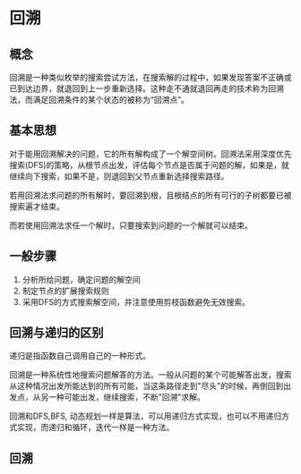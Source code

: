 # 回溯
## 概念
回溯是一种类似枚举的搜索尝试方法，在搜索解的过程中，如果发现答案不正确或已到达边界，就退回到上一步重新选择。这种走不通就退回再走的技术称为回溯法，而满足回溯条件的某个状态的被称为“回溯点”。
## 基本思想
对于能用回溯解决的问题，它的所有解构成了一个解空间树。回溯法采用深度优先搜索(DFS)的策略，从根节点出发，评估每个节点是否属于问题的解，如果是，就继续向下搜索，如果不是，则退回到父节点重新选择搜索路径。

若用回溯法求问题的所有解时，要回溯到根，且根结点的所有可行的子树都要已被搜索遍才结束。

而若使用回溯法求任一个解时，只要搜索到问题的一个解就可以结束。
## 一般步骤

1. 分析所给问题，确定问题的解空间
2. 制定节点的扩展搜索规则
3. 采用DFS的方式搜索解空间，并注意使用剪枝函数避免无效搜索。
 
## 回溯与递归的区别
递归是指函数自己调用自己的一种形式。

回溯是一种系统性地搜索问题解答的方法。一般从问题的某个可能解答出发，搜索从这种情况出发所能达到的所有可能，当这条路径走到"尽头"的时候，再倒回到出发点，从另一种可能出发，继续搜索，不断"回溯"求解。

回溯和DFS,BFS, 动态规划一样是算法，可以用递归方式实现，也可以不用递归方式实现，而递归和循环，迭代一样是一种方法。
## 回溯

